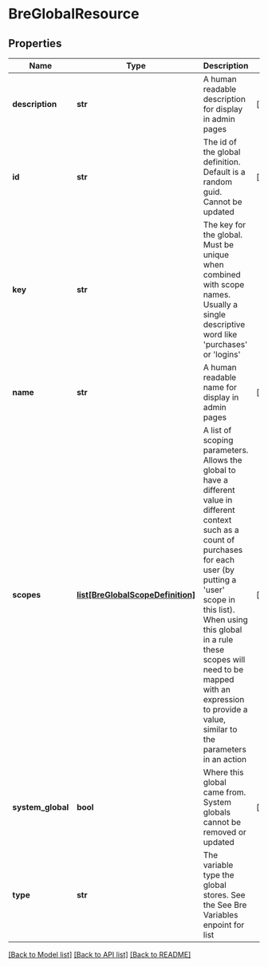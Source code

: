# BreGlobalResource

## Properties
Name | Type | Description | Notes
------------ | ------------- | ------------- | -------------
**description** | **str** | A human readable description for display in admin pages | [optional] 
**id** | **str** | The id of the global definition. Default is a random guid. Cannot be updated | [optional] 
**key** | **str** | The key for the global. Must be unique when combined with scope names. Usually a single descriptive word like &#39;purchases&#39; or &#39;logins&#39; | 
**name** | **str** | A human readable name for display in admin pages | [optional] 
**scopes** | [**list[BreGlobalScopeDefinition]**](BreGlobalScopeDefinition.md) | A list of scoping parameters. Allows the global to have a different value in different context such as a count of purchases for each user (by putting a &#39;user&#39; scope in this list). When using this global in a rule these scopes will need to be mapped with an expression to provide a value, similar to the parameters in an action | [optional] 
**system_global** | **bool** | Where this global came from. System globals cannot be removed or updated | [optional] 
**type** | **str** | The variable type the global stores. See the See Bre Variables enpoint for list | 

[[Back to Model list]](../README.md#documentation-for-models) [[Back to API list]](../README.md#documentation-for-api-endpoints) [[Back to README]](../README.md)


